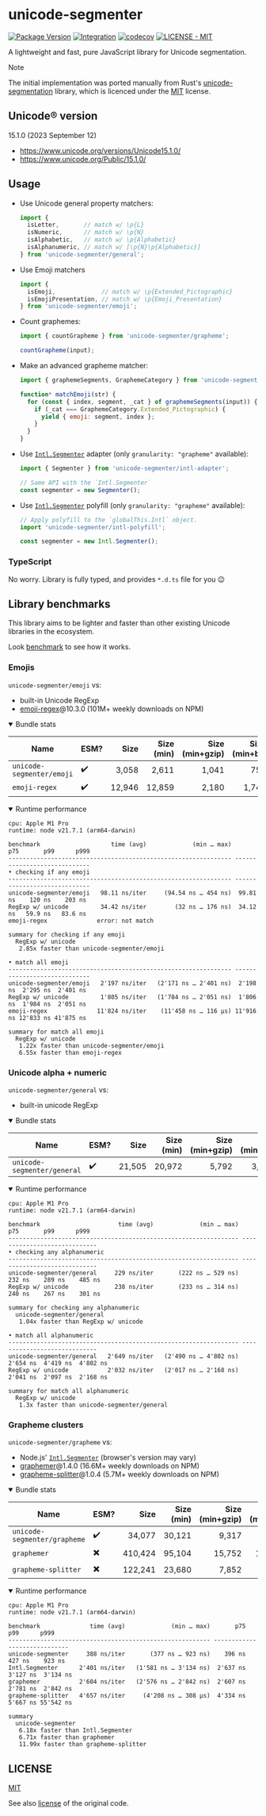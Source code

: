 # unicode-segmenter
[![Package Version](https://img.shields.io/npm/v/unicode-segmenter)](https://npm.im/unicode-segmenter)
[![Integration](https://github.com/cometkim/unicode-segmenter/actions/workflows/ci.yml/badge.svg)](https://github.com/cometkim/unicode-segmenter/actions/workflows/ci.yml)
[![codecov](https://codecov.io/gh/cometkim/unicode-segmenter/graph/badge.svg?token=3rA29JEH4J)](https://codecov.io/gh/cometkim/unicode-segmenter)
[![LICENSE - MIT](https://img.shields.io/github/license/cometkim/unicode-segmenter)](#license)

A lightweight and fast, pure JavaScript library for Unicode segmentation.

> [!NOTE]
> The initial implementation was ported manually from Rust's [unicode-segmentation] library, which is licenced under the [MIT](licenses/unicode-segmentation_MIT.txt) license.

## Unicode® version

15.1.0 (2023 September 12)

- https://www.unicode.org/versions/Unicode15.1.0/
- https://www.unicode.org/Public/15.1.0/

## Usage

- Use Unicode general property matchers:
  ```js
  import {
    isLetter,       // match w/ \p{L}
    isNumeric,      // match w/ \p{N}
    isAlphabetic,   // match w/ \p{Alphabetic}
    isAlphanumeric, // match w/ [\p{N}\p{Alphabetic}]
  } from 'unicode-segmenter/general';
  ```

- Use Emoji matchers
  ```js
  import {
    isEmoji,             // match w/ \p{Extended_Pictographic}
    isEmojiPresentation, // match w/ \p{Emoji_Presentation}
  } from 'unicode-segmenter/emoji';
  ```

- Count graphemes:
  ```js
  import { countGrapheme } from 'unicode-segmenter/grapheme';

  countGrapheme(input);
  ```

- Make an advanced grapheme matcher:
  ```js
  import { graphemeSegments, GraphemeCategory } from 'unicode-segmenter/grapheme';

  function* matchEmoji(str) {
    for (const { index, segment, _cat } of graphemeSegments(input)) {
      if (_cat === GraphemeCategory.Extended_Pictographic) {
        yield { emoji: segment, index };
      }
    }
  }
  ```

- Use [`Intl.Segmenter`] adapter (only `granularity: "grapheme"` available):
  ```js
  import { Segmenter } from 'unicode-segmenter/intl-adapter';

  // Same API with the `Intl.Segmenter`
  const segmenter = new Segmenter();
  ```

- Use [`Intl.Segmenter`] polyfill (only `granularity: "grapheme"` available):
  ```js
  // Apply polyfill to the `globalThis.Intl` object.
  import 'unicode-segmenter/intl-polyfill';

  const segmenter = new Intl.Segmenter();
  ```

### TypeScript

No worry. Library is fully typed, and provides `*.d.ts` file for you 😉

## Library benchmarks

This library aims to be lighter and faster than other existing Unicode libraries in the ecosystem.

Look [benchmark](benchmark) to see how it works.

### Emojis

`unicode-segmenter/emoji` vs:

- built-in Unicode RegExp
- [emoji-regex]@10.3.0 (101M+ weekly downloads on NPM)

<details open>
  <summary>Bundle stats</summary>

  | Name                        | ESM? | Size    | Size (min)       | Size (min+gzip)  | Size (min+br)    |
  |-----------------------------|------|--------:|-----------------:|-----------------:|-----------------:|
  | `unicode-segmenter/emoji`   |    ✔️ |   3,058 |            2,611 |            1,041 |              751 |
  | `emoji-regex`               |    ✔️ |  12,946 |           12,859 |            2,180 |            1,746 |

</details>

<details open>
  <summary>Runtime performance</summary>

  ```
  cpu: Apple M1 Pro
  runtime: node v21.7.1 (arm64-darwin)
  
  benchmark                    time (avg)             (min … max)       p75       p99      p999
  --------------------------------------------------------------- -----------------------------
  • checking if any emoji
  --------------------------------------------------------------- -----------------------------
  unicode-segmenter/emoji   98.11 ns/iter     (94.54 ns … 454 ns)  99.81 ns    120 ns    203 ns
  RegExp w/ unicode         34.42 ns/iter        (32 ns … 176 ns)  34.12 ns   59.9 ns   83.6 ns
  emoji-regex              error: not match
  
  summary for checking if any emoji
    RegExp w/ unicode
     2.85x faster than unicode-segmenter/emoji
  
  • match all emoji
  --------------------------------------------------------------- -----------------------------
  unicode-segmenter/emoji   2'197 ns/iter   (2'171 ns … 2'401 ns)  2'198 ns  2'295 ns  2'401 ns
  RegExp w/ unicode         1'805 ns/iter   (1'784 ns … 2'051 ns)  1'806 ns  1'984 ns  2'051 ns
  emoji-regex              11'824 ns/iter    (11'458 ns … 116 µs) 11'916 ns 12'833 ns 41'875 ns
  
  summary for match all emoji
    RegExp w/ unicode
     1.22x faster than unicode-segmenter/emoji
     6.55x faster than emoji-regex
  ```

</details>

### Unicode alpha + numeric

`unicode-segmenter/general` vs:

- built-in unicode RegExp

<details open>
  <summary>Bundle stats</summary>

  | Name                        | ESM? | Size    | Size (min)       | Size (min+gzip)  | Size (min+br)    |
  |-----------------------------|------|--------:|-----------------:|-----------------:|-----------------:|
  | `unicode-segmenter/general` |    ✔️ |  21,505 |           20,972 |            5,792 |            3,564 |

</details>

<details open>
  <summary>Runtime performance</summary>

  ```
  cpu: Apple M1 Pro
  runtime: node v21.7.1 (arm64-darwin)
  
  benchmark                      time (avg)             (min … max)       p75       p99      p999
  ----------------------------------------------------------------- -----------------------------
  • checking any alphanumeric
  ----------------------------------------------------------------- -----------------------------
  unicode-segmenter/general     229 ns/iter       (222 ns … 529 ns)    232 ns    289 ns    485 ns
  RegExp w/ unicode             238 ns/iter       (233 ns … 314 ns)    240 ns    267 ns    301 ns
  
  summary for checking any alphanumeric
    unicode-segmenter/general
     1.04x faster than RegExp w/ unicode
  
  • match all alphanumeric
  ----------------------------------------------------------------- -----------------------------
  unicode-segmenter/general   2'649 ns/iter   (2'490 ns … 4'802 ns)  2'654 ns  4'419 ns  4'802 ns
  RegExp w/ unicode           2'032 ns/iter   (2'017 ns … 2'168 ns)  2'041 ns  2'097 ns  2'168 ns
  
  summary for match all alphanumeric
    RegExp w/ unicode
     1.3x faster than unicode-segmenter/general
  ```

</details>

### Grapheme clusters

`unicode-segmenter/grapheme` vs:

- Node.js' [`Intl.Segmenter`] (browser's version may vary)
- [graphemer]@1.4.0 (16.6M+ weekly downloads on NPM)
- [grapheme-splitter]@1.0.4 (5.7M+ weekly downloads on NPM)

<details open>
  <summary>Bundle stats</summary>

  | Name                         | ESM? | Size    | Size (min)       | Size (min+gzip)  | Size (min+br)    |
  |------------------------------|------|--------:|-----------------:|-----------------:|-----------------:|
  | `unicode-segmenter/grapheme` |    ✔️ |  34,077 |           30,121 |            9,317 |            5,666 |
  | `graphemer`                  |    ✖️ ️| 410,424 |           95,104 |           15,752 |           10,660 |
  | `grapheme-splitter`          |    ✖️ | 122,241 |           23,680 |            7,852 |            4,841 |

</details>

<details open>
  <summary>Runtime performance</summary>

  ```
  cpu: Apple M1 Pro
  runtime: node v21.7.1 (arm64-darwin)
  
  benchmark              time (avg)             (min … max)       p75       p99      p999
  --------------------------------------------------------- -----------------------------
  unicode-segmenter     388 ns/iter       (377 ns … 923 ns)    396 ns    427 ns    923 ns
  Intl.Segmenter      2'401 ns/iter   (1'581 ns … 3'134 ns)  2'637 ns  3'127 ns  3'134 ns
  graphemer           2'604 ns/iter   (2'576 ns … 2'842 ns)  2'607 ns  2'781 ns  2'842 ns
  grapheme-splitter   4'657 ns/iter     (4'208 ns … 308 µs)  4'334 ns  5'667 ns 55'542 ns
  
  summary
    unicode-segmenter
     6.18x faster than Intl.Segmenter
     6.71x faster than graphemer
     11.99x faster than grapheme-splitter
  ```

</details>

## LICENSE

[MIT](LICENSE)

See also [license](licenses/unicode-segmentation_MIT.txt) of the original code.

[unicode-segmentation]: https://github.com/unicode-rs/unicode-segmentation
[`Intl.Segmenter`]: https://developer.mozilla.org/en-US/docs/Web/JavaScript/Reference/Global_Objects/Intl/Segmenter
[graphemer]: https://github.com/flmnt/graphemer
[grapheme-splitter]: https://github.com/orling/grapheme-splitter
[emoji-regex]: https://github.com/mathiasbynens/emoji-regex
